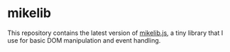 # mikelib

This repository contains the latest version of
[mikelib.js](https://github.com/michaellaszlo/mikelib/blob/master/js/mikelib.js),
a tiny library that I use for basic DOM manipulation and event handling.

